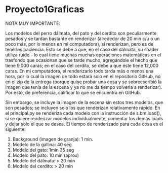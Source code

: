 # Proyecto1Graficas


NOTA MUY IMPORTANTE:

Los modelos del perro dálmata, del pato y del cerdito son peculiarmente pesados y se tardan bastante en renderizar (alrededor de 20 min c/u o un poco más, por lo menos en mi computadora), sí renderizan, pero es de tenerles paciencia. Esto se debe a que, en el caso del dálmata, su shader utiliza ruido - lo cual tiene muchas muchas operaciones matemáticas en el trasfondo que ocasionan que se tarde mucho, agregándole el hecho que tiene 9,000 caras; en el caso del cerdito, se debe a que éste tiene 12,000 caras. En mi computadora, el renderizarlo todo tarda más o menos una hora, por lo cual la imagen de todo estará solo en el repositorio GitHub, no en el zip de la entrega (porque quise probar una cosa y se sobreescribió la imagen que tenía de la escena y ya no me da tiempo volverla a renderizar).  Por esto, de preferencia, calificar lo que se encuentra en GitHub. 

Sin embargo, se incluye la imagen de la escena sin estos tres modelos, que son pesados; se incluyen solo los que renderizan relativamente rápido. En el principal.py se renderiza cada modelo con la instrucción de s.bm.load(), si se quiere renderizar modelos individualmente, comentar los demás loads y dejar solo el que se desea. El tiempo de renderizado para cada cosa es el siguiente: 

1. Background (imagen de granja): 1 min.
2. Modelo de la gallina: 40 seg
3. Modelo del gato: 1min 35 seg 
4. Modelo del pato: 10 min (aprox)
5. Modelo del dálmata: > 20 min
6. Modelo del cerdito: > 20 min